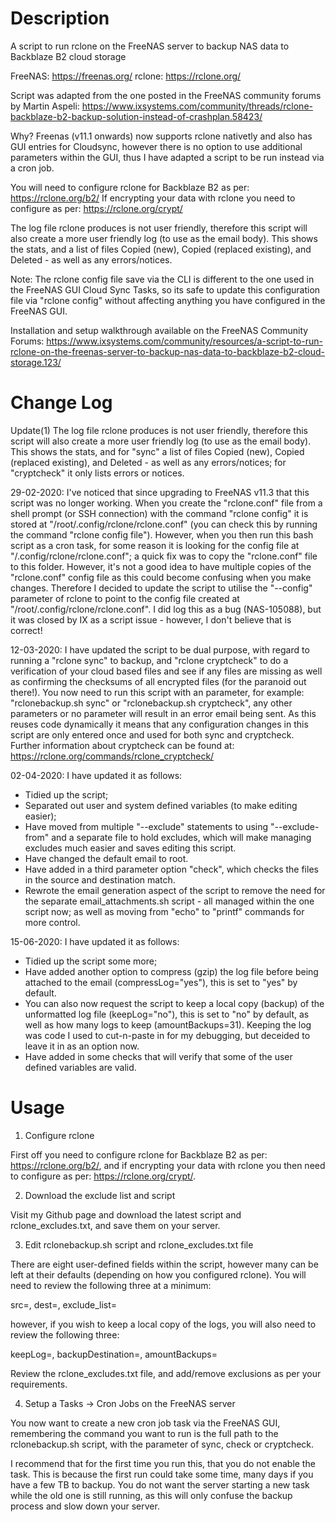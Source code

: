# Description
A script to run rclone on the FreeNAS server to backup NAS data to Backblaze B2 cloud storage

FreeNAS: https://freenas.org/
rclone: https://rclone.org/

Script was adapted from the one posted in the FreeNAS community forums by Martin Aspeli:
https://www.ixsystems.com/community/threads/rclone-backblaze-b2-backup-solution-instead-of-crashplan.58423/

Why?
Freenas (v11.1 onwards) now supports rclone nativetly and also has GUI entries for Cloudsync, however 
there is no option to use additional parameters within the GUI, thus I have adapted a script to be 
run instead via a cron job.

You will need to configure rclone for Backblaze B2 as per: https://rclone.org/b2/ 
If encrypting your data with rclone you need to configure as per: https://rclone.org/crypt/

The log file rclone produces is not user friendly, therefore this script will also create a more user friendly
log (to use as the email body).  This shows the stats, and a list of files Copied (new), Copied (replaced existing),
and Deleted - as well as any errors/notices.

Note: The rclone config file save via the CLI is different to the one used in the FreeNAS GUI Cloud Sync Tasks, so its
safe to update this configuration file via "rclone config" without affecting anything you have configured
in the FreeNAS GUI.

Installation and setup walkthrough available on the FreeNAS Community Forums: https://www.ixsystems.com/community/resources/a-script-to-run-rclone-on-the-freenas-server-to-backup-nas-data-to-backblaze-b2-cloud-storage.123/

# Change Log
Update(1) The log file rclone produces is not user friendly, therefore this script will also create a more user
friendly log (to use as the email body).  This shows the stats, and for "sync" a list of files Copied (new),
Copied (replaced existing), and Deleted - as well as any errors/notices; for "cryptcheck" it only lists
errors or notices.

29-02-2020: I've noticed that since upgrading to FreeNAS v11.3 that this script was no longer working.  When
you create the "rclone.conf" file from a shell prompt (or SSH connection) with the command "rclone config"
it is stored at "/root/.config/rclone/rclone.conf" (you can check this by running the command "rclone config file").
However, when you then run this bash script as a cron task, for some reason it is looking for the config file at
"/.config/rclone/rclone.conf"; a quick fix was to copy the "rclone.conf" file to this folder.  However, it's not a
good idea to have multiple copies of the "rclone.conf" config file as this could become confusing when you make
changes.  Therefore I decided to update the script to utilise the "--config" parameter of rclone to point to the
config file created at "/root/.config/rclone/rclone.conf".  I did log this as a bug (NAS-105088), but it was closed
by IX as a script issue - however, I don't believe that is correct!

12-03-2020: I have updated the script to be dual purpose, with regard to running a "rclone sync" to backup, and
"rclone cryptcheck" to do a verification of your cloud based files and see if any files are missing as well as
confirming the checksums of all encrypted files (for the paranoid out there!).  You now need to run this script
with an parameter, for example: "rclonebackup.sh sync" or "rclonebackup.sh cryptcheck", any other parameters or
no parameter will result in an error email being sent.  As this reuses code dynamically it means that any
configuration changes in this script are only entered once and used for both sync and cryptcheck.
Further information about cryptcheck can be found at: https://rclone.org/commands/rclone_cryptcheck/

02-04-2020: I have updated it as follows:
* Tidied up the script;
* Separated out user and system defined variables (to make editing easier);
* Have moved from multiple "--exclude" statements to using "--exclude-from" and a separate file to hold excludes, which will make managing excludes much easier and saves editing this script.
* Have changed the default email to root.
* Have added in a third parameter option "check", which checks the files in the source and destination match.
* Rewrote the email generation aspect of the script to remove the need for the separate email_attachments.sh script - all managed within the one script now; as well as moving from "echo" to "printf" commands for more control.

15-06-2020: I have updated it as follows:
* Tidied up the script some more;
* Have added another option to compress (gzip) the log file before being attached to the email (compressLog="yes"), this is set to "yes" by default.
* You can also now request the script to keep a local copy (backup) of the unformatted log file (keepLog="no"), this is set to "no" by default, as well as how many logs to keep (amountBackups=31). Keeping the log was code I used to cut-n-paste in for my debugging, but deceided to leave it in as an option now.
* Have added in some checks that will verify that some of the user defined variables are valid.

# Usage
1) Configure rclone

First off you need to configure rclone for Backblaze B2 as per: https://rclone.org/b2/, and if encrypting your data with rclone you then need to configure as per: https://rclone.org/crypt/.

2) Download the exclude list and script

Visit my Github page and download the latest script and rclone_excludes.txt, and save them on your server.

3) Edit rclonebackup.sh script and rclone_excludes.txt file

There are eight user-defined fields within the script, however many can be left at their defaults (depending on how you configured rclone).  You will need to review the following three at a minimum:

  src=, dest=, exclude_list=

however, if you wish to keep a local copy of the logs, you will also need to review the following three:

  keepLog=, backupDestination=, amountBackups=

Review the rclone_excludes.txt file, and add/remove exclusions as per your requirements.

4) Setup a Tasks -> Cron Jobs on the FreeNAS server

You now want to create a new cron job task via the FreeNAS GUI, remembering the command you want to run is the full path to the rclonebackup.sh script, with the parameter of sync, check or cryptcheck.

I recommend that for the first time you run this, that you do not enable the task. This is because the first run could take some time, many days if you have a few TB to backup. You do not want the server starting a new task while the old one is still running, as this will only confuse the backup process and slow down your server.
